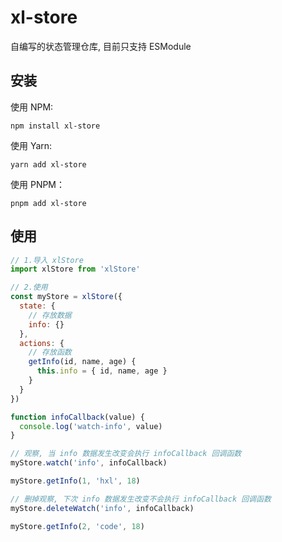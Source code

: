# xl-store

自编写的状态管理仓库, 目前只支持 ESModule

## 安装

使用 NPM: 
```shell
npm install xl-store
```

使用 Yarn:
```shell
yarn add xl-store
```

使用 PNPM：
```shell
pnpm add xl-store
```

## 使用

```JavaScript
// 1.导入 xlStore
import xlStore from 'xlStore'

// 2.使用
const myStore = xlStore({
  state: {
    // 存放数据
    info: {}
  },
  actions: {
    // 存放函数
    getInfo(id, name, age) {
      this.info = { id, name, age }
    }
  }
})

function infoCallback(value) {
  console.log('watch-info', value)
}

// 观察, 当 info 数据发生改变会执行 infoCallback 回调函数
myStore.watch('info', infoCallback)

myStore.getInfo(1, 'hxl', 18)

// 删掉观察, 下次 info 数据发生改变不会执行 infoCallback 回调函数
myStore.deleteWatch('info', infoCallback)

myStore.getInfo(2, 'code', 18)
```
